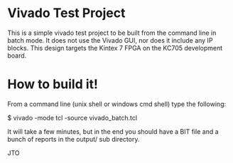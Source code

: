 # Vivado Test Project
This is a simple vivado test project to be built from the command line in batch mode. It does not use the Vivado GUI, nor does it include any IP blocks. This design targets the Kintex 7 FPGA on the KC705 development board.

# How to build it!

From a command line (unix shell or windows cmd shell) type the following:

$ vivado -mode tcl -source vivado_batch.tcl

It will take a few minutes, but in the end you should have a BIT file and a bunch of reports in the output/ sub directory.

JTO



